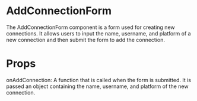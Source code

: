 # AddConnectionForm

The AddConnectionForm component is a form used for creating new connections. It allows users to input the name, username, and platform of a new connection and then submit the form to add the connection.

# Props

onAddConnection: A function that is called when the form is submitted. It is passed an object containing the name, username, and platform of the new connection.
